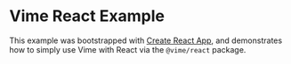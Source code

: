 # Vime React Example

This example was bootstrapped with [Create React App](https://github.com/facebook/create-react-app),
and demonstrates how to simply use Vime with React via the `@vime/react` package.
